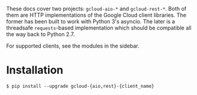 These docs cover two projects: `gcloud-aio-*` and `gcloud-rest-*`. Both of them are HTTP implementations of the Google Cloud client libraries. The former has been built to work with Python 3's asyncio. The later is a threadsafe `requests`-based implementation which should be compatible all the way back to Python 2.7.

For supported clients, see the modules in the sidebar.

# Installation

```console
$ pip install --upgrade gcloud-{aio,rest}-{client_name}
```

